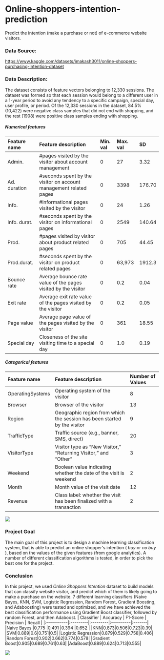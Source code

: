 # Online-shoppers-intention-prediction
Predict the intention (make a purchase or not) of e-commerce website visitors.  

### Data Source: 
https://www.kaggle.com/datasets/imakash3011/online-shoppers-purchasing-intention-dataset
        
### Data Description: 
The dataset consists of feature vectors belonging to 12,330 sessions. The dataset was formed so that each session would belong to a different user in a 1-year period to avoid any tendency to a specific campaign, special day, user profile, or period. Of the 12,330 sessions in the dataset, 84.5% (10,422) were negative class samples that did not end with shopping, and the rest (1908) were positive class samples ending with shopping.

##### Numerical features
| Feature name | Feature description                                                 | Min. val | Max. val | SD     |
|:-------------|:--------------------------------------------------------------------|:---------|:---------|:-------|
| Admin.       | #pages visited by the visitor about account management              | 0        | 27       | 3.32   |
| Ad. duration | #seconds spent by the visitor on account management related pages	 | 0        | 3398     | 176.70 |
| Info.        | #informational pages visited by the visitor                         | 0        | 24       | 1.26   |
| Info. durat. | #seconds spent by the visitor on informational pages	             | 0        | 2549     | 140.64 |
| Prod.        | #pages visited by visitor about product related pages	             | 0        | 705      | 44.45  |
| Prod.durat.  | #seconds spent by the visitor on product related pages	             | 0        | 63,973   | 1912.3 |
| Bounce rate  | Average bounce rate value of the pages visited by the visitor	     | 0        | 0.2      | 0.04   |
| Exit rate	   | Average exit rate value of the pages visited by the visitor         | 0        | 0.2      | 0.05   |
| Page value   | Average page value of the pages visited by the visitor	             | 0        | 361      | 18.55  |
| Special day  | Closeness of the site visiting time to a special day	             | 0        | 1.0      | 0.19   |

##### Categorical features
| Feature name        | Feature description                                                      | Number of Values |
|:--------------------|:-------------------------------------------------------------------------|:-----------------|
| OperatingSystems    | Operating system of the visitor                                          | 8                |
| Browser             | Browser of the visitor                                                   | 13               |
| Region              | Geographic region from which the session has been started by the visitor | 9                |
| TrafficType         | Traffic source (e.g., banner, SMS, direct)                               | 20               |
| VisitorType         | Visitor type as “New Visitor,” “Returning Visitor,” and “Other”	         | 3                |
| Weekend             | Boolean value indicating whether the date of the visit is weekend        | 2                |
| Month               | Month value of the visit date                                            | 12               |
| Revenue             | Class label: whether the visit has been finalized with a transaction     | 2                |

![](/page-metrics.png)

### Project Goal
The main goal of this project is to design a machine learning classification system, that is able to predict an online shopper's intention ( _buy_ or _no_ _buy_ ), based on the values of the given features (from google analytics). A number of different classification algorithms is tested, in order to pick the best one for the project.

### Conclusion
In this project, we used *Online Shoppers Intention* dataset to build models that can classify website visitor, and predict which of them is likely going to make a purchase on the website. 7 different learning classifiers (Naive Bayes, KNN, SVM, Logistic Regression, Random Forest, Gradient Boosting, and Adaboosting) were tested and optimized, and we have achieved the best classification performance using Gradient Boost classifier, followed by random Forest, and then Adaboost.
| Classifier | Accuracy | F1-Score | Precision | Recall |
|:-----------|:---------|:---------|:----------|:-------|
|Naive Bayes |0.775     |0.491     |0.394    |0.652  |
|KNN|0.873|0.506|0.723|0.39|
|SVM|0.889|0.6|0.751|0.5|
|Logistic Regression|0.879|0.529|0.758|0.406|
|Random Forest|0.902|0.662|0.774|0.578|
|Gradient Boost|0.905|0.689|0.761|0.63|
|AdaBoost|0.889|0.624|0.713|0.555|

![](/roc-curves.png)

